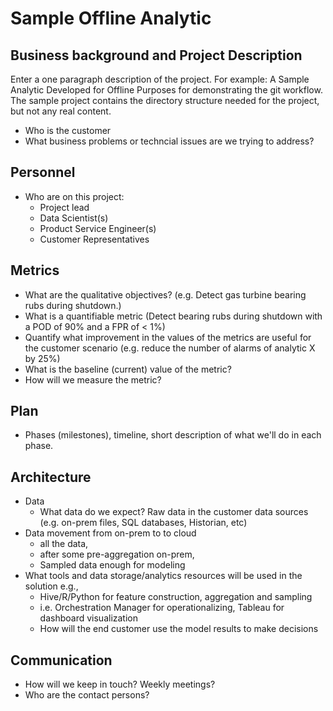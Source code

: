 # Sample Offline Analytic

## Business background and Project Description

Enter a one paragraph description of the project.
For example:
A Sample Analytic Developed for Offline Purposes for demonstrating the git workflow. The sample project contains the directory structure needed for the project, but not any real content.

* Who is the customer
* What business problems or techncial issues are we trying to address?

## Personnel
* Who are on this project:
    * Project lead
    * Data Scientist(s)
    * Product Service Engineer(s)
    * Customer Representatives

## Metrics
* What are the qualitative objectives? (e.g. Detect gas turbine bearing rubs during shutdown.)
* What is a quantifiable metric  (Detect bearing rubs during shutdown with a POD of 90% and a FPR of < 1%)
* Quantify what improvement in the values of the metrics are useful for the customer scenario (e.g. reduce the number of alarms of analytic X by 25%)
* What is the baseline (current) value of the metric?
* How will we measure the metric? 

## Plan
* Phases (milestones), timeline, short description of what we'll do in each phase.

## Architecture
* Data
  * What data do we expect? Raw data in the customer data sources (e.g. on-prem files, SQL databases, Historian, etc)
* Data movement from on-prem to to cloud 
  * all the data, 
  * after some pre-aggregation on-prem,
  * Sampled data enough for modeling
* What tools and data storage/analytics resources will be used in the solution e.g.,
  * Hive/R/Python for feature construction, aggregation and sampling
  * i.e. Orchestration Manager for operationalizing, Tableau for dashboard visualization
  * How will the end customer use the model results to make decisions

## Communication
* How will we keep in touch? Weekly meetings?
* Who are the contact persons? 


